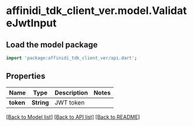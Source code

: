 # affinidi_tdk_client_ver.model.ValidateJwtInput

## Load the model package

```dart
import 'package:affinidi_tdk_client_ver/api.dart';
```

## Properties

| Name      | Type       | Description | Notes |
| --------- | ---------- | ----------- | ----- |
| **token** | **String** | JWT token   |

[[Back to Model list]](../README.md#documentation-for-models) [[Back to API list]](../README.md#documentation-for-api-endpoints) [[Back to README]](../README.md)
